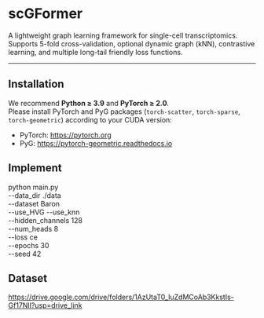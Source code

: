 # scGFormer

A lightweight graph learning framework for single-cell transcriptomics.  
Supports 5-fold cross-validation, optional dynamic graph (kNN), contrastive learning, and multiple long-tail friendly loss functions.

---

## Installation

We recommend **Python ≥ 3.9** and **PyTorch ≥ 2.0**.  
Please install PyTorch and PyG packages (`torch-scatter`, `torch-sparse`, `torch-geometric`) according to your CUDA version:

- PyTorch: https://pytorch.org  
- PyG: https://pytorch-geometric.readthedocs.io

## Implement

python main.py \
  --data_dir ./data \
  --dataset Baron \
  --use_HVG --use_knn \
  --hidden_channels 128 \
  --num_heads 8 \
  --loss ce \
  --epochs 30 \
  --seed 42

  ## Dataset
  https://drive.google.com/drive/folders/1AzUtaT0_IuZdMCoAb3KkstIs-Gf17NlI?usp=drive_link
